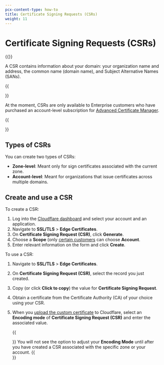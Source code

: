 ```yaml
---
pcx-content-type: how-to
title: Certificate Signing Requests (CSRs)
weight: 11
---
```


# Certificate Signing Requests (CSRs)

{{<render file="_csr-definition.md">}}

A CSR contains information about your domain: your organization name and address, the common name (domain name), and Subject Alternative Names (SANs).

{{<Aside type="note">}}

At the moment, CSRs are only available to Enterprise customers who have purchased an account-level subscription for [Advanced Certificate Manager](/ssl/edge-certificates/advanced-certificate-manager/).

{{</Aside>}}

## Types of CSRs

You can create two types of CSRs:

*   **Zone-level**: Meant only for sign certificates associated with the current zone.
*   **Account-level**: Meant for organizations that issue certificates across multiple domains.

## Create and use a CSR

To create a CSR:

1.  Log into the [Cloudflare dashboard](https://dash.cloudflare.com) and select your account and an application.
2.  Navigate to **SSL/TLS** > **Edge Certificates**.
3.  On **Certificate Signing Request (CSR)**, click **Generate**.
4.  Choose a **Scope** (only [certain customers](#types-of-csrs) can choose **Account**.
5.  Enter relevant information on the form and click **Create**.

To use a CSR:

1.  Navigate to **SSL/TLS** > **Edge Certificates**.
2.  On **Certificate Signing Request (CSR)**, select the record you just created.
3.  Copy (or click **Click to copy**) the value for **Certificate Signing Request**.
4.  Obtain a certificate from the Certificate Authority (CA) of your choice using your CSR.
5.  When you [upload the custom certificate](/ssl/edge-certificates/custom-certificates/uploading/) to Cloudflare, select an **Encoding mode** of **Certificate Signing Request (CSR)** and enter the associated value.

     {{<Aside type="note">}}
You will not see the option to adjust your **Encoding Mode** until after you have created a CSR associated with the specific zone or your account.
     {{</Aside>}}

